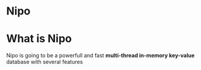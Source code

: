 # Nipo

# What is Nipo
Nipo is going to be a powerfull and fast **multi-thread in-memory key-value** database with several features
